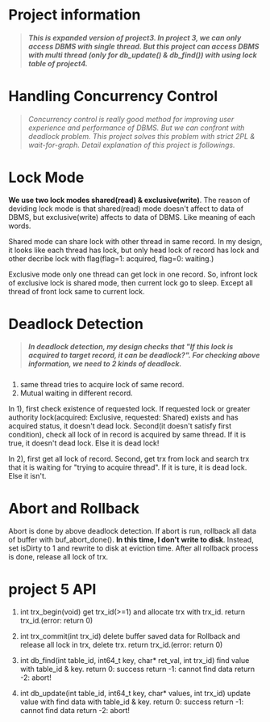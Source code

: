 Project information
==================
> ##### This is expanded version of project3. In project 3, we can only access DBMS with single thread. But this project can access DBMS with multi thread (only for db_update() & db_find()) with using lock table of project4.

Handling Concurrency Control
================
> ###### Concurrency control is really good method for improving user experience and performance of DBMS. But we can confront with deadlock problem. This project solves this problem with strict 2PL & wait-for-graph. Detail explanation of this project is followings.

Lock Mode
===============
**We use two lock modes shared(read) & exclusive(write)**. The reason of deviding lock mode is that shared(read) mode doesn't affect to data of DBMS, but exclusive(write) affects to data of DBMS. Like meaning of each words. 

Shared mode can share lock with other thread in same record. In my design, it looks like each thread has lock, but only head lock of record has lock and other decribe lock with flag(flag=1: acquired, flag=0: waiting.)

Exclusive mode only one thread can get lock in one record. So, infront lock of exclusive lock is shared mode, then current lock go to sleep. Except all thread of front lock same to current lock.

Deadlock Detection
=================
> ##### In deadlock detection, my design checks that "If this lock is acquired to target record, it can be deadlock?". For checking above information, we need to 2 kinds of deadlock. 

1) same thread tries to acquire lock of same record.
2) Mutual waiting in different record.

In 1), first check existence of requested lock. If requested lock or greater authority lock(acquired: Exclusive, requested: Shared) exists and has acquired status, it doesn't dead lock. Second(it doesn't satisfy first condition), check all lock of in record is acquired by same thread. If it is true, it doesn't dead lock. Else it is dead lock!

In 2), first get all lock of record. Second, get trx from lock and search trx that it is waiting for "trying to acquire thread". If it is ture, it is dead lock. Else it isn't.

Abort and Rollback
==================
Abort is done by above deadlock detection. If abort is run, rollback all data of buffer with buf_abort_done(). 
**In this time, I don't write to disk**. Instead, set isDirty to 1 and rewrite to disk at eviction time. After all rollback process is done, release all lock of trx. 

project 5 API
=================
1. int trx_begin(void)
get trx_id(>=1) and allocate trx with trx_id.
return trx_id.(error: return 0)

2. int trx_commit(int trx_id)
delete buffer saved data for Rollback and release all lock in trx,
delete trx.
return trx_id.(error: return 0)

3. int db_find(int table_id, int64_t key, char* ret_val, int trx_id)
find value with table_id & key.
return 0: success
return -1: cannot find data
return -2: abort!

4. int db_update(int table_id, int64_t key, char* values, int trx_id)
update value with find data with table_id & key.
return 0: success
return -1: cannot find data
return -2: abort!






